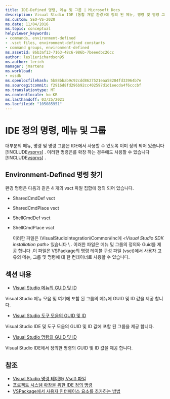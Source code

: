 ```yaml
---
title: IDE-Defined 명령, 메뉴 및 그룹 | Microsoft Docs
description: Visual Studio IDE (통합 개발 환경)에 정의 된 메뉴, 명령 및 명령 그룹에 대해 알아봅니다.
ms.custom: SEO-VS-2020
ms.date: 11/04/2016
ms.topic: conceptual
helpviewer_keywords:
- commands, environment-defined
- .vsct files, environment-defined constants
- command groups, environment-defined
ms.assetid: 86b3af13-7163-48c6-986b-7beeedbc26cc
author: leslierichardson95
ms.author: lerich
manager: jmartens
ms.workload:
- vssdk
ms.openlocfilehash: 5b88bbab9c92cdd8627521eaa58284fd33964b7e
ms.sourcegitcommit: f2916d8fd296b92cc402597d1d1eecda4f6cccbf
ms.translationtype: MT
ms.contentlocale: ko-KR
ms.lasthandoff: 03/25/2021
ms.locfileid: "105085951"
---
```

# <a name="ide-defined-commands-menus-and-groups"></a>IDE 정의 명령, 메뉴 및 그룹
대부분의 메뉴, 명령 및 명령 그룹은 IDE에서 사용할 수 있도록 이미 정의 되어 있습니다 [!INCLUDE[vsprvs](../../code-quality/includes/vsprvs_md.md)] . 이러한 명령은를 확장 하는 경우에도 사용할 수 있습니다 [!INCLUDE[vsprvs](../../code-quality/includes/vsprvs_md.md)] .

## <a name="finding-environment-defined-commands"></a>Environment-Defined 명령 찾기
 환경 명령은 다음과 같은 4 개의 vsct 파일 집합에 정의 되어 있습니다.

- SharedCmdDef vsct

- SharedCmdPlace vsct

- ShellCmdDef vsct

- ShellCmdPlace vsct

  이러한 파일은 \VisualStudioIntegration\Common\Inc에 *\<Visual Studio SDK installation path>* 있습니다 \\ . 이러한 파일은 메뉴 및 그룹의 정의와 Guid를 제공 합니다 .이 파일은 VSPackage의 명령 테이블 구성 파일 (vsct)에서 사용자 고유의 메뉴, 그룹 및 명령에 대 한 컨테이너로 사용할 수 있습니다.

## <a name="in-this-section"></a>섹션 내용
- [Visual Studio 메뉴의 GUID 및 ID](../../extensibility/internals/guids-and-ids-of-visual-studio-menus.md)

 Visual Studio 메뉴 모음 및 여기에 포함 된 그룹의 메뉴에 GUID 및 ID 값을 제공 합니다.

- [Visual Studio 도구 모음의 GUID 및 ID](../../extensibility/internals/guids-and-ids-of-visual-studio-toolbars.md)

 Visual Studio IDE 및 도구 모음의 GUID 및 ID 값에 포함 된 그룹을 제공 합니다.

- [Visual Studio 명령의 GUID 및 ID](../../extensibility/internals/guids-and-ids-of-visual-studio-commands.md)

 Visual Studio IDE에서 정의한 명령의 GUID 및 ID 값을 제공 합니다.

## <a name="see-also"></a>참조
- [Visual Studio 명령 테이블(.Vsct) 파일](../../extensibility/internals/visual-studio-command-table-dot-vsct-files.md)
- [프로젝트 시스템 확장을 위한 IDE 정의 명령](../../extensibility/internals/ide-defined-commands-for-extending-project-systems.md)
- [VSPackage에서 사용자 인터페이스 요소를 추가하는 방법](../../extensibility/internals/how-vspackages-add-user-interface-elements.md)
